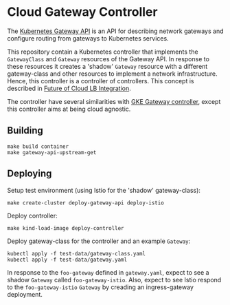 # Cloud Gateway Controller

The [Kubernetes Gateway API](https://gateway-api.sigs.k8s.io/) is an API for
describing network gateways and configure routing from gateways to Kubernetes
services.

This repository contain a Kubernetes controller that implements the
`GatewayClass` and `Gateway` resources of the Gateway API. In response to these
resources it creates a 'shadow' `Gateway` resource with a different
gateway-class and other resources to implement a network infrastructure. Hence,
this controller is a controller of controllers. This concept is described in
[Future of Cloud LB
Integration](https://events.istio.io/istiocon-2022/slides/f3-K8sGatewayAPIs.pdf).

The controller have several similarities with [GKE Gateway controller](https://cloud.google.com/kubernetes-engine/docs/concepts/gateway-api#gateway_controller), except this controller aims at being cloud agnostic.

## Building

```
make build container
make gateway-api-upstream-get
```

## Deploying

Setup test environment (using Istio for the 'shadow' gateway-class):

```
make create-cluster deploy-gateway-api deploy-istio 
```

Deploy controller:

```
make kind-load-image deploy-controller
```

Deploy gateway-class for the controller and an example `Gateway`:

```
kubectl apply -f test-data/gateway-class.yaml
kubectl apply -f test-data/gateway.yaml
```

In response to the `foo-gateway` defined in `gateway.yaml`, expect to see a
shadow `Gateway` called `foo-gateway-istio`. Also, expect to see Istio respond
to the `foo-gateway-istio` `Gateway` by creading an ingress-gateway deployment.
